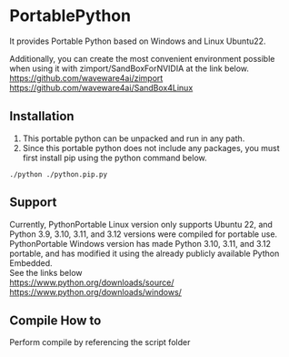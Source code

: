 # PortablePython
It provides Portable Python based on Windows and Linux Ubuntu22.  

Additionally, you can create the most convenient environment possible when using it with zimport/SandBoxForNVIDIA at the link below.  
https://github.com/waveware4ai/zimport  
https://github.com/waveware4ai/SandBox4Linux

Installation
------------
1. This portable python can be unpacked and run in any path.
2. Since this portable python does not include any packages, you must first install pip using the python command below.
```
./python ./python.pip.py 
```
Support
------------
Currently, 
PythonPortable Linux version only supports Ubuntu 22, and Python 3.9, 3.10, 3.11, and 3.12 versions were compiled for portable use.  
PythonPortable Windows version has made Python 3.10, 3.11, and 3.12 portable, and has modified it using the already publicly available Python Embedded.  
See the links below  
https://www.python.org/downloads/source/  
https://www.python.org/downloads/windows/  

Compile How to
------------
Perform compile by referencing the script folder
